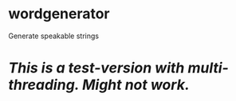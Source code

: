 # wordgenerator
Generate speakable strings

# *This is a test-version with multi-threading. Might not work.*
